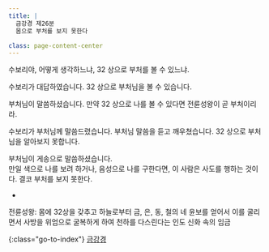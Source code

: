 ```yaml
---
title: |
  금강경 제26분
  몸으로 부처를 보지 못한다

class: page-content-center
---
```


수보리야, 어떻게 생각하느냐,
32 상으로 부처를 볼 수 있느냐.

수보리가 대답하였습니다.
32 상으로 부처님을 볼 수 있습니다.

부처님이 말씀하셨습니다.
만약 32 상으로 나를 볼 수 있다면 전륜성왕이 곧 부처이리라.

수보리가 부처님께 말씀드렸습니다.
부처님 말씀을 듣고 깨우쳤습니다.
32 상으로 부처님을 알아보지 못합니다.

부처님이 게송으로 말씀하셨습니다.  
만일 색으로 나를 보려 하거나,
음성으로 나를 구한다면,
이 사람은 사도를 행하는 것이다.
결코 부처를 보지 못한다.

*

전륜성왕:
몸에 32상을 갖추고 하늘로부터 금, 은, 동, 철의 네 윤보를 얻어서
이를 굴리면서 사방을 위엄으로 굴복하게 하여 천하를 다스린다는
인도 신화 속의 임금

{:class="go-to-index"}
[금강경](index)